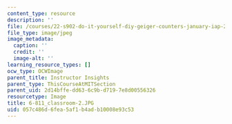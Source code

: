 ```yaml
---
content_type: resource
description: ''
file: /courses/22-s902-do-it-yourself-diy-geiger-counters-january-iap-2015/057c486d6fea5af1b4adb10008e93c53_6-811_classroom-2.JPG
file_type: image/jpeg
image_metadata:
  caption: ''
  credit: ''
  image-alt: ''
learning_resource_types: []
ocw_type: OCWImage
parent_title: Instructor Insights
parent_type: ThisCourseAtMITSection
parent_uid: 2d14bffe-dd63-6c9b-d719-7e8d00556326
resourcetype: Image
title: 6-811_classroom-2.JPG
uid: 057c486d-6fea-5af1-b4ad-b10008e93c53
---
```

